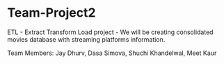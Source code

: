 # Team-Project2
ETL - Extract Transform Load project - We will be creating consolidated movies database with streaming platforms information.



Team Members:
Jay Dhurv,
Dasa Simova,
Shuchi Khandelwal,
Meet Kaur
